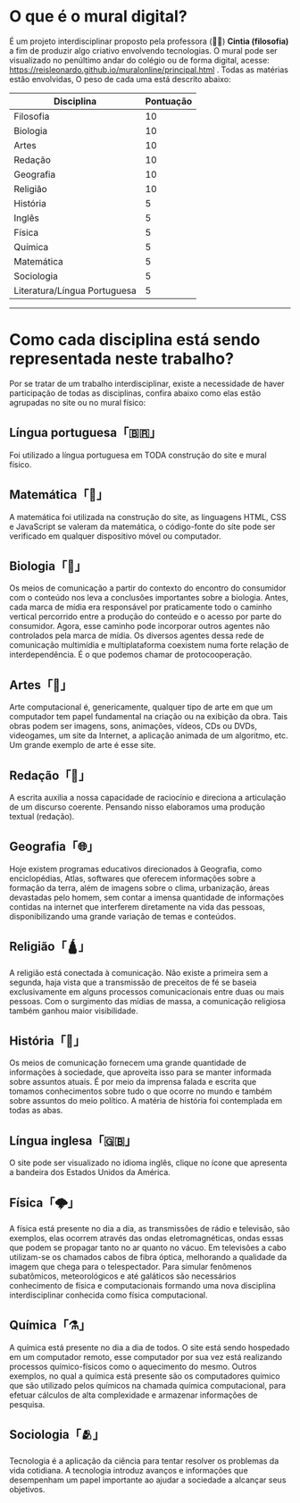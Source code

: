 # O que é o mural digital?
É um projeto interdisciplinar proposto pela professora (:teacher:) **Cintia (filosofia)** a fim de produzir algo criativo envolvendo tecnologias. O mural pode ser visualizado no penúltimo andar do colégio ou de forma digital, acesse: https://reisleonardo.github.io/muralonline/principal.html . Todas as matérias estão envolvidas, O peso de cada uma está descrito abaixo:

Disciplina | Pontuação
--- | ---
Filosofia | 10
Biologia | 10
Artes | 10 
Redação | 10
Geografia | 10
Religião | 10 
História | 5 
Inglês | 5
Física | 5 
Química | 5 
Matemática | 5 
Sociologia | 5 
Literatura/Língua Portuguesa | 5 

***
# Como cada disciplina está sendo representada neste trabalho?
Por se tratar de um trabalho interdisciplinar, existe a necessidade de haver participação de todas as disciplinas, confira abaixo como elas estão agrupadas no site ou no mural físico:
## Língua portuguesa「🇧🇷」
Foi utilizado a língua portuguesa em TODA construção do site e mural físico.
## Matemática「🧮」
A matemática foi utilizada na construção do site, as linguagens HTML, CSS e JavaScript se valeram da matemática, o código-fonte do síte pode ser verificado em qualquer dispositivo móvel ou computador.
## Biologia「🌱」
Os meios de comunicação a partir do contexto do encontro do consumidor com o conteúdo nos leva a conclusões importantes sobre a biologia. Antes, cada marca de mídia era responsável por praticamente todo o caminho vertical percorrido entre a produção do conteúdo e o acesso por parte do consumidor. Agora, esse caminho pode incorporar outros agentes não controlados pela marca de mídia. Os diversos agentes dessa rede de comunicação multimídia e multiplataforma coexistem numa forte relação de interdependência. É o que podemos chamar de protocooperação.
## Artes「🎨」
Arte computacional é, genericamente, qualquer tipo de arte em que um computador tem papel fundamental na criação ou na exibição da obra. Tais obras podem ser imagens, sons, animações, vídeos, CDs ou DVDs, videogames, um site da Internet, a aplicação animada de um algoritmo, etc. Um grande exemplo de arte é esse site.
## Redação「📝」
A escrita auxilia a nossa capacidade de raciocínio e direciona a articulação de um discurso coerente. Pensando nisso elaboramos uma produção textual (redação).
## Geografia「🌐」
Hoje existem programas educativos direcionados à Geografia, como enciclopédias, Atlas, softwares que oferecem informações sobre a formação da terra, além de imagens sobre o clima, urbanização, áreas devastadas pelo homem, sem contar a imensa quantidade de informações contidas na internet que interferem diretamente na vida das pessoas, disponibilizando uma grande variação de temas e conteúdos.
## Religião「🛕」
A religião está conectada à comunicação. Não existe a primeira sem a segunda, haja vista que a transmissão de preceitos de fé se baseia exclusivamente em alguns processos comunicacionais entre duas ou mais pessoas. Com o surgimento das mídias de massa, a comunicação religiosa também ganhou maior visibilidade.
## História「🦖」
Os meios de comunicação fornecem uma grande quantidade de informações à sociedade, que aproveita isso para se manter informada sobre assuntos atuais. É por meio da imprensa falada e escrita que tomamos conhecimentos sobre tudo o que ocorre no mundo e também sobre assuntos do meio político. A matéria de história foi contemplada em todas as abas.
## Língua inglesa「🇬🇧」
O site pode ser visualizado no idioma inglês, clique no ícone que apresenta a bandeira dos Estados Unidos da América.
## Física「🌩️」
A física está presente no dia a dia, as transmissões de rádio e televisão, são exemplos, elas ocorrem através das ondas eletromagnéticas, ondas essas que podem se propagar tanto no ar quanto no vácuo. Em televisões a cabo utilizam-se os chamados cabos de fibra óptica, melhorando a qualidade da imagem que chega para o telespectador. Para simular fenômenos subatômicos, meteorológicos e até galáticos são necessários conhecimento de física e computacionais formando uma nova disciplina interdisciplinar conhecida como física computacional.
## Química「⚗️」
A química está presente no dia a dia de todos. O site está sendo hospedado em um computador remoto, esse computador por sua vez está realizando processos químico-físicos como o aquecimento do mesmo. Outros exemplos, no qual a química está presente são os computadores químico que são utilizado pelos químicos na chamada química computacional, para efetuar cálculos de alta complexidade e armazenar informações de pesquisa.
## Sociologia「🫂」
Tecnologia é a aplicação da ciência para tentar resolver os problemas da vida cotidiana. A tecnologia introduz avanços e informações que desempenham um papel importante ao ajudar a sociedade a alcançar seus objetivos.
